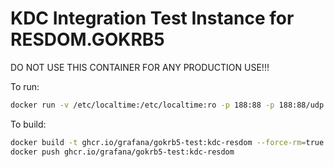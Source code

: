 # KDC Integration Test Instance for RESDOM.GOKRB5

DO NOT USE THIS CONTAINER FOR ANY PRODUCTION USE!!!

To run:
```bash
docker run -v /etc/localtime:/etc/localtime:ro -p 188:88 -p 188:88/udp --rm --name gokrb5-res grafana/gokrb5-test:kdc-resdom &
```

To build:
```bash
docker build -t ghcr.io/grafana/gokrb5-test:kdc-resdom --force-rm=true --rm=true .
docker push ghcr.io/grafana/gokrb5-test:kdc-resdom
```


